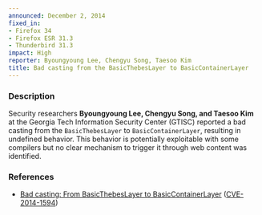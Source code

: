 ```yaml
---
announced: December 2, 2014
fixed_in:
- Firefox 34
- Firefox ESR 31.3
- Thunderbird 31.3
impact: High
reporter: Byoungyoung Lee, Chengyu Song, Taesoo Kim
title: Bad casting from the BasicThebesLayer to BasicContainerLayer
---
```


<h3>Description</h3>

<p>Security researchers <strong>Byoungyoung Lee, Chengyu Song, and Taesoo
Kim</strong> at the Georgia Tech Information Security Center (GTISC) reported a
bad casting from the <code>BasicThebesLayer</code> to
<code>BasicContainerLayer</code>, resulting in undefined behavior. This behavior
is potentially exploitable with some compilers but no clear mechanism to trigger
it through web content was identified.
</p>

<h3>References</h3>

<ul>
  <li><a href="https://bugzilla.mozilla.org/show_bug.cgi?id=1074280">
       Bad casting: From BasicThebesLayer to BasicContainerLayer</a>
(<a href="http://cve.mitre.org/cgi-bin/cvename.cgi?name=CVE-2014-1594"
class="ex-ref">CVE-2014-1594</a>)</li>
</ul>




